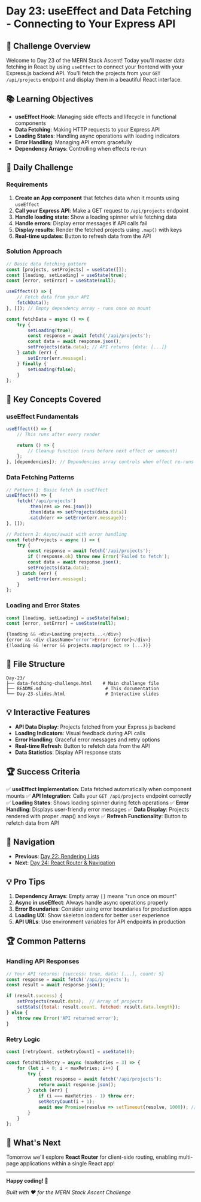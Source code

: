 # Day 23: useEffect and Data Fetching - Connecting to Your Express API

## 🎯 Challenge Overview

Welcome to Day 23 of the MERN Stack Ascent! Today you'll master data fetching in React by using `useEffect` to connect your frontend with your Express.js backend API. You'll fetch the projects from your `GET /api/projects` endpoint and display them in a beautiful React interface.

## 📚 Learning Objectives

- **useEffect Hook**: Managing side effects and lifecycle in functional components
- **Data Fetching**: Making HTTP requests to your Express API
- **Loading States**: Handling async operations with loading indicators
- **Error Handling**: Managing API errors gracefully
- **Dependency Arrays**: Controlling when effects re-run

## 🚀 Daily Challenge

### Requirements
1. **Create an App component** that fetches data when it mounts using `useEffect`
2. **Call your Express API**: Make a GET request to `/api/projects` endpoint
3. **Handle loading state**: Show a loading spinner while fetching data
4. **Handle errors**: Display error messages if API calls fail
5. **Display results**: Render the fetched projects using `.map()` with keys
6. **Real-time updates**: Button to refresh data from the API

### Solution Approach
```javascript
// Basic data fetching pattern
const [projects, setProjects] = useState([]);
const [loading, setLoading] = useState(true);
const [error, setError] = useState(null);

useEffect(() => {
    // Fetch data from your API
    fetchData();
}, []); // Empty dependency array - runs once on mount

const fetchData = async () => {
    try {
        setLoading(true);
        const response = await fetch('/api/projects');
        const data = await response.json();
        setProjects(data.data); // API returns {data: [...]}
    } catch (err) {
        setError(err.message);
    } finally {
        setLoading(false);
    }
};
```

## 🔧 Key Concepts Covered

### useEffect Fundamentals
```javascript
useEffect(() => {
    // This runs after every render

    return () => {
        // Cleanup function (runs before next effect or unmount)
    };
}, [dependencies]); // Dependencies array controls when effect re-runs
```

### Data Fetching Patterns
```javascript
// Pattern 1: Basic fetch in useEffect
useEffect(() => {
    fetch('/api/projects')
        .then(res => res.json())
        .then(data => setProjects(data.data))
        .catch(err => setError(err.message));
}, []);

// Pattern 2: Async/await with error handling
const fetchProjects = async () => {
    try {
        const response = await fetch('/api/projects');
        if (!response.ok) throw new Error('Failed to fetch');
        const data = await response.json();
        setProjects(data.data);
    } catch (err) {
        setError(err.message);
    }
};
```

### Loading and Error States
```javascript
const [loading, setLoading] = useState(false);
const [error, setError] = useState(null);

{loading && <div>Loading projects...</div>}
{error && <div className="error">Error: {error}</div>}
{!loading && !error && projects.map(project => (...))}
```

## 📁 File Structure

```
Day-23/
├── data-fetching-challenge.html    # Main challenge file
├── README.md                        # This documentation
└── Day-23-slides.html               # Interactive slides
```

## 💡 Interactive Features

- **API Data Display**: Projects fetched from your Express.js backend
- **Loading Indicators**: Visual feedback during API calls
- **Error Handling**: Graceful error messages and retry options
- **Real-time Refresh**: Button to refetch data from the API
- **Data Statistics**: Display API response stats

## 🏆 Success Criteria

✅ **useEffect Implementation**: Data fetched automatically when component mounts
✅ **API Integration**: Calls your `GET /api/projects` endpoint correctly
✅ **Loading States**: Shows loading spinner during fetch operations
✅ **Error Handling**: Displays user-friendly error messages
✅ **Data Display**: Projects rendered with proper .map() and keys
✅ **Refresh Functionality**: Button to refetch data from API

## 🔗 Navigation

- **Previous**: [Day 22: Rendering Lists](../Day-22/README.md)
- **Next**: [Day 24: React Router & Navigation](../Day-24/README.md)

## 💡 Pro Tips

1. **Dependency Arrays**: Empty array `[]` means "run once on mount"
2. **Async in useEffect**: Always handle async operations properly
3. **Error Boundaries**: Consider using error boundaries for production apps
4. **Loading UX**: Show skeleton loaders for better user experience
5. **API URLs**: Use environment variables for API endpoints in production

## 🏆 Common Patterns

### Handling API Responses
```javascript
// Your API returns: {success: true, data: [...], count: 5}
const response = await fetch('/api/projects');
const result = await response.json();

if (result.success) {
    setProjects(result.data);  // Array of projects
    setStats({total: result.count, fetched: result.data.length});
} else {
    throw new Error('API returned error');
}
```

### Retry Logic
```javascript
const [retryCount, setRetryCount] = useState(0);

const fetchWithRetry = async (maxRetries = 3) => {
    for (let i = 0; i < maxRetries; i++) {
        try {
            const response = await fetch('/api/projects');
            return await response.json();
        } catch (err) {
            if (i === maxRetries - 1) throw err;
            setRetryCount(i + 1);
            await new Promise(resolve => setTimeout(resolve, 1000)); // Wait 1s
        }
    }
};
```

## 🚀 What's Next

Tomorrow we'll explore **React Router** for client-side routing, enabling multi-page applications within a single React app!

---

**Happy coding! 🎉**

*Built with ❤️ for the MERN Stack Ascent Challenge*
